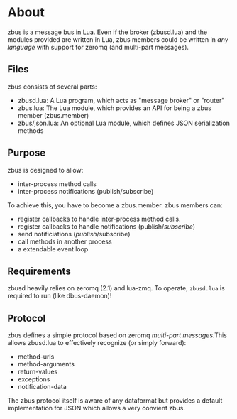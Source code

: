 # About

zbus is a message bus in Lua. Even if the broker (zbusd.lua) and the modules provided are written in Lua, zbus members could be written in *any language* with support for zeromq (and multi-part messages).

## Files

zbus consists of several parts: 

-    zbusd.lua: A Lua program, which acts as "message broker" or "router"
-    zbus.lua: The Lua module, which provides an API for being a zbus member (zbus.member)
-    zbus/json.lua: An optional Lua module, which defines JSON serialization methods

## Purpose

zbus is designed to allow:

-    inter-process method calls
-    inter-process notifications (publish/subscribe)

To achieve this, you have to become a zbus.member. zbus members can:

-  register callbacks to handle inter-process method calls.
-  register callbacks to handle notifications (publish/_subscribe_)
-  send notificiations (_publish_/subscribe)
-  call methods in another process
-  a extendable event loop

## Requirements

zbusd heavily relies on zeromq (2.1) and lua-zmq. To operate, 
`zbusd.lua` is required to run (like dbus-daemon)!

## Protocol

zbus defines a simple protocol based on zeromq *multi-part messages*.This allows zbusd.lua to effectively recognize (or simply forward):

-    method-urls
-    method-arguments
-    return-values
-    exceptions
-    notification-data

The zbus protocol itself is aware of any dataformat but provides a default implementation for JSON which allows a very convient zbus.
